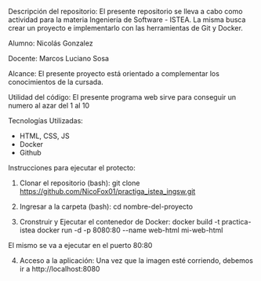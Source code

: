 Descripción del repositorio:
El presente repositorio se lleva a cabo como actividad para la materia Ingeniería de Software - ISTEA.
La misma busca crear un proyecto e implementarlo con las herramientas de Git y Docker.

Alumno:
Nicolás Gonzalez

Docente:
Marcos Luciano Sosa

Alcance:
El presente proyecto está orientado a complementar los conocimientos de la cursada.

Utilidad del código:
El presente programa web sirve para conseguir un numero al azar del 1 al 10

Tecnologías Utilizadas:
* HTML, CSS, JS
* Docker
* Github

Instrucciones para ejecutar el protecto:
1) Clonar el repositorio (bash):
git clone https://github.com/NicoFox01/practiga_istea_ingsw.git

2) Ingresar a la carpeta (bash):
cd nombre-del-proyecto

3) Cronstruir y Ejecutar el contenedor de Docker:
docker build -t practica-istea
docker run -d -p 8080:80 --name web-html mi-web-html

El mismo se va a ejecutar en el puerto 80:80

4) Acceso a la aplicación:
Una vez que la imagen esté corriendo, debemos ir a http://localhost:8080
